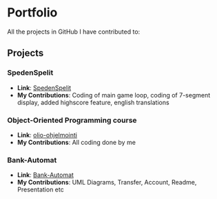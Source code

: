 # Portfolio
All the projects in GitHub I have contributed to:
## Projects

### SpedenSpelit
- **Link**: [SpedenSpelit](https://github.com/DeveMike/SpedenSpelit)
- **My Contributions**: Coding of main game loop, coding of 7-segment display, added highscore feature, english translations

### Object-Oriented Programming course
- **Link**: [olio-ohjelmointi](https://github.com/nikohos/olio-ohjelmointi)
- **My Contributions**: All coding done by me

### Bank-Automat
- **Link**: [Bank-Automat]((https://github.com/tvt24kmo-project/group_6))
- **My Contributions**: UML Diagrams, Transfer, Account, Readme, Presentation etc

